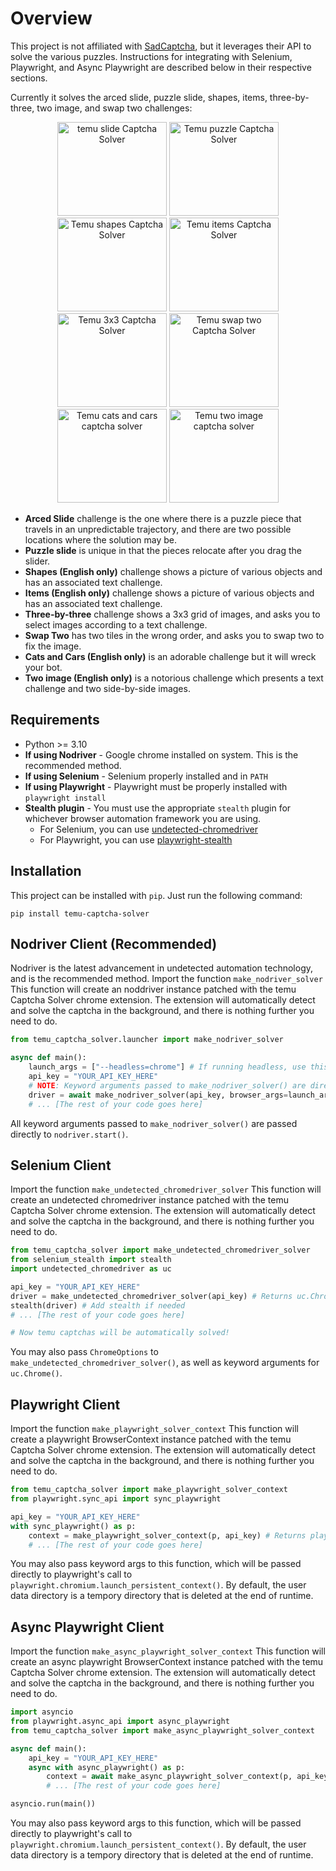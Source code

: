 # Overview
This project is not affiliated with [SadCaptcha](https://www.sadcaptcha.com/register), but it leverages their API to solve the various puzzles.
Instructions for integrating with Selenium, Playwright, and Async Playwright are described below in their respective sections.

Currently it solves the arced slide, puzzle slide, shapes, items, three-by-three, two image, and swap two challenges:

<div align="center">
    <img src="https://sadcaptcha.b-cdn.net/arced-slide-temu-captcha.png" width="175px" height="150px" alt="temu slide Captcha Solver">
    <img src="https://sadcaptcha.b-cdn.net/temu-puzzle.webp" width="175px" height="150px" alt="Temu puzzle Captcha Solver">
    <img src="https://sadcaptcha.b-cdn.net/temu-shapes.webp" width="175px" height="150px" alt="Temu shapes Captcha Solver">
    <img src="https://sadcaptcha.b-cdn.net/temu-items.png" width="175px" height="150px" alt="Temu items Captcha Solver">
    <img src="https://sadcaptcha.b-cdn.net/temu-three-by-three-captcha.webp" width="175px" height="150px" alt="Temu 3x3 Captcha Solver">
    <img src="https://sadcaptcha.b-cdn.net/14.png" width="175px" height="150px" alt="Temu swap two Captcha Solver">
    <img src="https://sadcaptcha.b-cdn.net/Untitled.png" width="175px" height="150px" alt="Temu cats and cars captcha solver">
    <img src="https://sadcaptcha.b-cdn.net/temu-two-image.webp" width="175px" height="150px" alt="Temu two image captcha solver">
</div>

- **Arced Slide** challenge is the one where there is a puzzle piece that travels in an unpredictable trajectory, and there are two possible locations where the solution may be.
- **Puzzle slide** is unique in that the pieces relocate after you drag the slider.
- **Shapes (English only)** challenge shows a picture of various objects and has an associated text challenge.
- **Items (English only)** challenge shows a picture of various objects and has an associated text challenge.
- **Three-by-three** challenge shows a 3x3 grid of images, and asks you to select images according to a text challenge.
- **Swap Two** has two tiles in the wrong order, and asks you to swap two to fix the image.
- **Cats and Cars (English only)** is an adorable challenge but it will wreck your bot.
- **Two image (English only)** is a notorious challenge which presents a text challenge and two side-by-side images.
    
## Requirements
- Python >= 3.10
- **If using Nodriver** - Google chrome installed on system. This is the recommended method.
- **If using Selenium** - Selenium properly installed and in `PATH`
- **If using Playwright** - Playwright must be properly installed with `playwright install`
- **Stealth plugin** - You must use the appropriate `stealth` plugin for whichever browser automation framework you are using.
    - For Selenium, you can use [undetected-chromedriver](https://github.com/ultrafunkamsterdam/undetected-chromedriver)
    - For Playwright, you can use [playwright-stealth](https://pypi.org/project/playwright-stealth/)

## Installation
This project can be installed with `pip`. Just run the following command:
```
pip install temu-captcha-solver
```

## Nodriver Client (Recommended)
Nodriver is the latest advancement in undetected automation technology, and is the recommended method.
Import the function `make_nodriver_solver`
This function will create an noddriver instance patched with the temu Captcha Solver chrome extension.
The extension will automatically detect and solve the captcha in the background, and there is nothing further you need to do.

```py
from temu_captcha_solver.launcher import make_nodriver_solver

async def main():
    launch_args = ["--headless=chrome"] # If running headless, use this option, or headless=new
    api_key = "YOUR_API_KEY_HERE"
    # NOTE: Keyword arguments passed to make_nodriver_solver() are directly passed to nodriver.start()!
    driver = await make_nodriver_solver(api_key, browser_args=launch_args) # Returns nodriver browser 
    # ... [The rest of your code goes here]
```
All keyword arguments passed to `make_nodriver_solver()` are passed directly to `nodriver.start()`.


## Selenium Client 
Import the function `make_undetected_chromedriver_solver`
This function will create an undetected chromedriver instance patched with the temu Captcha Solver chrome extension.
The extension will automatically detect and solve the captcha in the background, and there is nothing further you need to do.

```py
from temu_captcha_solver import make_undetected_chromedriver_solver
from selenium_stealth import stealth
import undetected_chromedriver as uc

api_key = "YOUR_API_KEY_HERE"
driver = make_undetected_chromedriver_solver(api_key) # Returns uc.Chrome instance
stealth(driver) # Add stealth if needed
# ... [The rest of your code goes here]

# Now temu captchas will be automatically solved!
```
You may also pass `ChromeOptions` to `make_undetected_chromedriver_solver()`, as well as keyword arguments for `uc.Chrome()`.

## Playwright Client
Import the function `make_playwright_solver_context`
This function will create a playwright BrowserContext instance patched with the temu Captcha Solver chrome extension.
The extension will automatically detect and solve the captcha in the background, and there is nothing further you need to do.

```py
from temu_captcha_solver import make_playwright_solver_context
from playwright.sync_api import sync_playwright

api_key = "YOUR_API_KEY_HERE"
with sync_playwright() as p:
    context = make_playwright_solver_context(p, api_key) # Returns playwright BrowserContext instance
    # ... [The rest of your code goes here]

```
You may also pass keyword args to this function, which will be passed directly to playwright's call to `playwright.chromium.launch_persistent_context()`.
By default, the user data directory is a tempory directory that is deleted at the end of runtime.

## Async Playwright Client
Import the function `make_async_playwright_solver_context`
This function will create an async playwright BrowserContext instance patched with the temu Captcha Solver chrome extension.
The extension will automatically detect and solve the captcha in the background, and there is nothing further you need to do.

```py
import asyncio
from playwright.async_api import async_playwright
from temu_captcha_solver import make_async_playwright_solver_context

async def main():
    api_key = "YOUR_API_KEY_HERE"
    async with async_playwright() as p:
        context = await make_async_playwright_solver_context(p, api_key) # Returns playwright BrowserContext instance
        # ... [The rest of your code goes here]

asyncio.run(main())
```
You may also pass keyword args to this function, which will be passed directly to playwright's call to `playwright.chromium.launch_persistent_context()`.
By default, the user data directory is a tempory directory that is deleted at the end of runtime.
